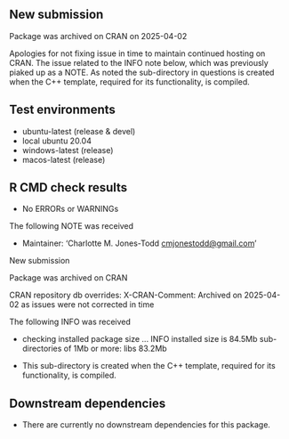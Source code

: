 ## New submission

Package was archived on CRAN on 2025-04-02

Apologies for not fixing issue in time to maintain continued hosting on CRAN.
The issue related to the INFO note below, which
was previously piaked up as a NOTE. As noted the sub-directory in questions
is created when the C++ template, required for its functionality, is compiled.

## Test environments

* ubuntu-latest (release & devel)
* local ubuntu 20.04
* windows-latest (release)
* macos-latest (release)

## R CMD check results

* No ERRORs or WARNINGs
 
The following NOTE was received

* Maintainer: ‘Charlotte M. Jones-Todd <cmjonestodd@gmail.com>’

New submission

Package was archived on CRAN

CRAN repository db overrides:
  X-CRAN-Comment: Archived on 2025-04-02 as issues were not corrected
    in time


The following INFO was received

* checking installed package size ... INFO
 installed size is 84.5Mb
  sub-directories of 1Mb or more:
    libs  83.2Mb

 * This sub-directory is created when the C++ template, required for its functionality, is compiled.

## Downstream dependencies

* There are currently no downstream dependencies for this package.